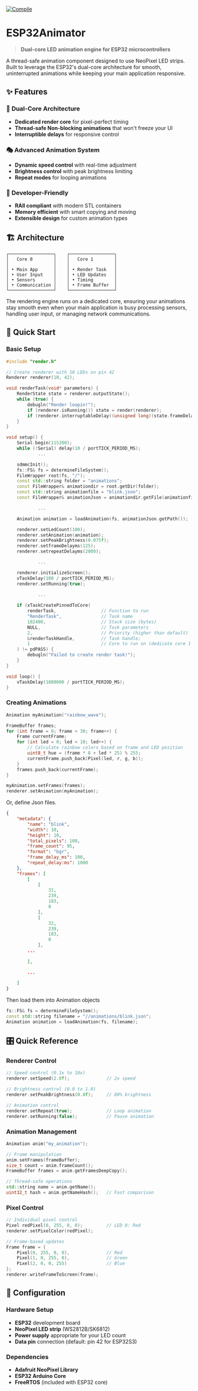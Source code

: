 [![Compile](https://github.com/sudoDeVinci/ESP32Animator/actions/workflows/compile.yml/badge.svg?branch=main)](https://github.com/sudoDeVinci/ESP32Animator/actions/workflows/compile.yml)

# ESP32Animator

> **Dual-core LED animation engine for ESP32 microcontrollers**

A thread-safe animation component designed to use NeoPixel LED strips. Built to leverage the ESP32's dual-core architecture for smooth, uninterrupted animations while keeping your main application responsive.

## ✨ Features

### 🚀 **Dual-Core Architecture**
- **Dedicated render core** for pixel-perfect timing
- **Thread-safe Non-blocking animations** that won't freeze your UI
- **Interruptible delays** for responsive control

### 🎭 **Advanced Animation System**
- **Dynamic speed control** with real-time adjustment
- **Brightness control** with peak brightness limiting
- **Repeat modes** for looping animations

### 🔧 **Developer-Friendly**
- **RAII compliant** with modern STL containers
- **Memory efficient** with smart copying and moving
- **Extensible design** for custom animation types

## 🏗️ Architecture

```
┌─────────────────┐    ┌─────────────────┐
│   Core 0        │    │   Core 1        │
│                 │    │                 │
│ • Main App      │    │ • Render Task   │
│ • User Input    │    │ • LED Updates   │
│ • Sensors       │    │ • Timing        │
│ • Communication │    │ • Frame Buffer  │
└─────────────────┘    └─────────────────┘
```

The rendering engine runs on a dedicated core, ensuring your animations stay smooth even when your main application is busy processing sensors, handling user input, or managing network communications.

## 🚀 Quick Start

### Basic Setup
```cpp
#include "render.h"

// Create renderer with 10 LEDs on pin 42
Renderer renderer(10, 42);

void renderTask(void* parameters) {
	RenderState state = renderer.outputState();  
	while (true) {
		debugln("Render loopin!");
		if (renderer.isRunning()) state = render(renderer);	
		if (renderer.interruptableDelay((unsigned long)(state.frameDelayMs / state.speedCoefficient))) renderer.setEarlyExit(false);
	}
}

void setup() {
    Serial.begin(115200);
    while (!Serial) delay(10 / portTICK_PERIOD_MS);
            ...

    sdmmcInit();
	fs::FS& fs = determineFileSystem();
    FileWrapper root(fs, "/");
    const std::string folder = "animations";
	const FileWrapper& animationdir = root.getDir(folder);
    const std::string animationfile = "blink.json";
	const FileWrapper& animationJson = animationdir.getFile(animationfile);

            ...

    Animation animation = loadAnimation(fs, animationJson.getPath());

	renderer.setLedCount(100);
	renderer.setAnimation(animation);
	renderer.setPeakBrightness(0.075f);
	renderer.setframeDelayms(125);
	renderer.setrepeatDelayms(2000);

            ...

    renderer.initializeScreen();
	vTaskDelay(100 / portTICK_PERIOD_MS);
	renderer.setRunning(true);

            ...
    
    if (xTaskCreatePinnedToCore(
		renderTask,                 // Function to run
		"RenderTask",               // Task name
		102400,                     // Stack size (bytes)
		NULL,                       // Task parameters
		2,                          // Priority (higher than default)
		&renderTaskHandle,          // Task handle;
		1                           // Core to run on (dedicate core 1 to rendering)
    ) != pdPASS) {
        debugln("Failed to create render task!");
    }
}

void loop() {
    vTaskDelay(1000000 / portTICK_PERIOD_MS);
}
```

### Creating Animations
```cpp
Animation myAnimation("rainbow_wave");

FrameBuffer frames;
for (int frame = 0; frame < 30; frame++) {
    Frame currentFrame;
    for (int led = 0; led < 10; led++) {
        // Calculate rainbow colors based on frame and LED position
        uint8_t hue = (frame * 8 + led * 25) % 255;
        currentFrame.push_back(Pixel(led, r, g, b));
    }
    frames.push_back(currentFrame);
}

myAnimation.setFrames(frames);
renderer.setAnimation(myAnimation);
```

Or, define Json files.

```json
{
    "metadata": {
        "name": "blink",
        "width": 10,
        "height": 10,
        "total_pixels": 100,
        "frame_count": 95,
        "format": "bgr",
        "frame_delay_ms": 100,
        "repeat_delay:ms": 1000
    },
    "frames": [
        [
            [
                31,
                239,
                183,
                0
            ],
            [
                32,
                239,
                183,
                0
            ],
        ...
        
        ],

        ...
    
    ]
}
```

Then load them into Animation  objects

```cpp
fs::FS& fs = determineFileSystem();
const std::string filename = "//animations/blink.json";
Animation animation = loadAnimation(fs, filename);
```


## 🎛️ Quick Reference

### Renderer Control
```cpp
// Speed control (0.1x to 10x)
renderer.setSpeed(2.0f);              // 2x speed

// Brightness control (0.0 to 1.0)
renderer.setPeakBrightness(0.8f);     // 80% brightness

// Animation control
renderer.setRepeat(true);             // Loop animation
renderer.setRunning(false);           // Pause animation
```

### Animation Management
```cpp
Animation anim("my_animation");

// Frame manipulation
anim.setFrames(frameBuffer);
size_t count = anim.frameCount();
FrameBuffer frames = anim.getFramesDeepCopy();

// Thread-safe operations
std::string name = anim.getName();
uint32_t hash = anim.getNameHash();   // Fast comparison
```

### Pixel Control
```cpp
// Individual pixel control
Pixel redPixel(0, 255, 0, 0);         // LED 0: Red
renderer.setPixelColor(redPixel);

// Frame-based updates
Frame frame = {
    Pixel(0, 255, 0, 0),              // Red
    Pixel(1, 0, 255, 0),              // Green  
    Pixel(2, 0, 0, 255)               // Blue
};
renderer.writeFrameToScreen(frame);
```

## 🔧 Configuration

### Hardware Setup
- **ESP32** development board
- **NeoPixel LED strip** (WS2812B/SK6812)
- **Power supply** appropriate for your LED count
- **Data pin** connection (default: pin 42 for ESP32S3)

### Dependencies
- **Adafruit NeoPixel Library**
- **ESP32 Arduino Core**
- **FreeRTOS** (included with ESP32 core)